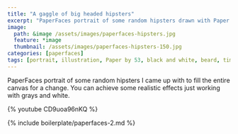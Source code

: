 ```yaml
---
title: "A gaggle of big headed hipsters"
excerpt: "PaperFaces portrait of some random hipsters drawn with Paper by 53 on an iPad."
image: 
  path: &image /assets/images/paperfaces-hipsters.jpg 
  feature: *image
  thumbnail: /assets/images/paperfaces-hipsters-150.jpg
categories: [paperfaces]
tags: [portrait, illustration, Paper by 53, black and white, beard, time lapse]
---
```


PaperFaces portrait of some random hipsters I came up with to fill the entire canvas for a change. You can achieve some realistic effects just working with grays and white.

{% youtube CD9uoa96nKQ %}

{% include boilerplate/paperfaces-2.md %}
